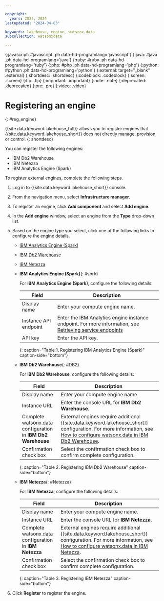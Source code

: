 ```yaml
---

copyright:
  years: 2022, 2024
lastupdated: "2024-04-03"

keywords: lakehouse, engine, watsonx.data
subcollection: watsonxdata

---
```


{:javascript: #javascript .ph data-hd-programlang='javascript'}
{:java: #java .ph data-hd-programlang='java'}
{:ruby: #ruby .ph data-hd-programlang='ruby'}
{:php: #php .ph data-hd-programlang='php'}
{:python: #python .ph data-hd-programlang='python'}
{:external: target="_blank" .external}
{:shortdesc: .shortdesc}
{:codeblock: .codeblock}
{:screen: .screen}
{:tip: .tip}
{:important: .important}
{:note: .note}
{:deprecated: .deprecated}
{:pre: .pre}
{:video: .video}

# Registering an engine
{: #reg_engine}

{{site.data.keyword.lakehouse_full}} allows you to register engines that {{site.data.keyword.lakehouse_short}} does not directly manage, provision, or control.
{: shortdesc}

You can register the following engines:

   * IBM Db2 Warehouse
   * IBM Netezza
   * IBM Analytics Engine (Spark)


To register external engines, complete the following steps.

1. Log in to {{site.data.keyword.lakehouse_short}} console.

2. From the navigation menu, select **Infrastructure manager**.

3. To register an engine, click **Add component** and select **Add engine**.

4. In the **Add engine** window, select an engine from the **Type** drop-down list.

5. Based on the engine type you select, click one of the following links to configure the engine details.

    * [IBM Analytics Engine (Spark)](#sprk)
    * [IBM Db2 Warehouse](#DB2)
    * [IBM Netezza](#Netezza)




    * **IBM Analytics Engine (Spark)**{: #sprk}

      For **IBM Analytics Engine (Spark)**, configure the following details:

      | Field      | Description    |
      |--------------------------------|--------------------------------------------------------------------------------------------|
      | Display name   | Enter your compute engine name.  |
      | Instance API endpoint | Enter the IBM Analytics engine instance endpoint. For more information, see [Retrieving service endpoints](https://cloud.ibm.com/docs/AnalyticsEngine?topic=AnalyticsEngine-retrieve-endpoints-serverless)  |
      | API key   | Enter the API key. |
      {: caption="Table 1. Registering IBM Analytics Engine (Spark)" caption-side="bottom"}





    * **IBM Db2 Warehouse**{: #DB2}

      For **IBM Db2 Warehouse**, configure the following details:

      | Field      | Description    |
      |--------------------------------|--------------------------------------------------------------------------------------------|
      | Display name   | Enter your compute engine name.  |
      | Instance URL | Enter the console URL for **IBM Db2 Warehouse**.  |
      | Complete watsonx.data configuration in **IBM Db2 Warehouse**  | External engines require additional {{site.data.keyword.lakehouse_short}} configuration. For more information, see [How to configure watsonx.data in IBM Db2 Warehouse](https://www.ibm.com/docs/en/db2woc?topic=tables-accessing-watsonxdata). |
      | Confirmation check box | Select the confirmation check box to confirm complete configuration. |
      {: caption="Table 2. Registering IBM Db2 Warehouse" caption-side="bottom"}




    * **IBM Netezza**{: #Netezza}

      For **IBM Netezza**, configure the following details:

      | Field      | Description    |
      |--------------------------------|--------------------------------------------------------------------------------------------|
      | Display name   | Enter your compute engine name.  |
      | Instance URL | Enter the console URL for **IBM Netezza**.  |
      | Complete watsonx.data configuration in **IBM Netezza**  | External engines require additional {{site.data.keyword.lakehouse_short}} configuration. For more information, see [How to configure watsonx.data in IBM Netezza](https://cloud.ibm.com/docs/netezza?topic=netezza-integratenps_watsonx.data). |
      | Confirmation check box | Select the confirmation check box to confirm complete configuration. |
      {: caption="Table 3. Registering IBM Netezza" caption-side="bottom"}

6. Click **Register** to register the engine.
